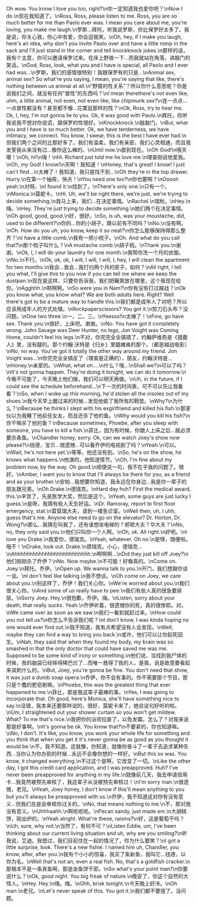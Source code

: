 Oh wow. You know I love you too, right?\n你一定知道我也爱你吧？\nNow I do.\n现在我知道了。\nRoss, Ross, please listen to me. Ross, you are so much better for me than Paolo ever was. I mean you care about me, you're loving, you make me laugh.\n罗斯…拜托，听我说罗斯，你比保罗好太多了。我是说，你关心我，你心中有爱，你会逗我笑。\nOh, hey, if I make you laugh, here's an idea, why don't you invite Paolo over and have a little romp in the sack and I'll just stand in the corner and tell knockknock jokes.\n那样的话，我有个主意，你可以邀请保罗过来。在床上野兽一下…而我就站在角落，讲敲门的笑话。\nGod, Ross, look, what you and I have is special, all Paolo and I ever had was...\n罗斯，我们的感情很特别！我跟保罗有的只是…\nAnimal sex, animal sex? So what're you saying, I mean, you're saying that like, there's nothing between us animal at all.\n“野兽的性关系”？所以你什么意思呢？你是说我们之间，就没有任何“兽性”的东西吗？\nI mean therethere's not even like, uhm, a little animal, not even, not even like, like chipmunk sex?\n连一点点…一点兽性都没有？甚至都不像…花栗鼠那样的性？\nOk, Ross, try to hear me. Ok, I, hey, I'm not gonna lie to you. Ok, it was good with Paolo.\n拜托，你听我说我不想对你说谎，跟保罗的性很好。\nKnockknock.\n敲敲门。\nBut, what you and I have is so much better. Ok, we have tenderness, we have intimacy, we connect. You know, I swear, this is the best I have ever had.\n但我们两个之间的比那好多了。我们有温柔，我们有亲密，我们心灵相通，而且我发誓我从来没有过…像你这么棒的。\nUntil now.\n直到现在。\nOh God!\n哦天哪！\nOh, hi!\n嗨！\nHi. Richard just told me he love me.\n理查刚说他爱我。\nOh, my God! I know!\n天啊！我知道！\nHoney, that's great! I know! I just can't find...\n太棒了！我知道，我只是找不到…\nOh they're in the top drawer. Hurry.\n在第一个抽屉，快点！\nYou need one too?\n你也要啊？\nOoooh yeah.\n对呀。\nI found it.\n找到了。\nThere's only one.\n只有一个。\nMonica.\n莫妮卡。\nHi. Uh, we'll be right there, we're just, we're trying to decide something.\n我马上来，我们…在决定事情。\nRachel.\n瑞秋。\nHey.\n嗨。\nHey. They're just trying to decide something.\n她们两个在决定事情。\nOh good, good, good.\n好，很好。\nSo, is uh, was your moustache, did, used to be different?\n你的…你的小胡子，跟以前有不同吗？\nNo.\n没有啊。\nOh. How do you uh, you know, keep it so neat?\n你怎么能够保持得那么整齐？\nI have a little comb.\n我有一把小梳子。\nOh. And what do you call that?\n那个梳子叫什么？\nA mustache comb.\n胡子梳。\nThank you.\n谢谢。\nOk, I, I will do your laundry for one month.\n我帮你洗一个月的衣服。\nNo.\n不行。\nOk, ok, ok, I will, I will, I will, I, hey, I will clean the apartment for two months.\n我会…我会…我打扫两个月的房子，如何？\nAll right, I tell you what, I'll give this to you now if you can tell me where we keep the dustpan.\n现在是这样，只要你告诉我，我们把簸箕放在哪里，这个我现在给你。\nAgghhh.\n啊啊啊。\nSo were you in Nam?\n你有没有打过越战？\nOk you know what, you know what? We are both adults here. Right? Well there's got to be a mature way to handle this.\n我们都是成年人了对吧？所以应该用成年人的方式处理。\nRockpaperscissors? You got it.\n剪刀石头布？没问题。\nOne two three.\n一，二，三。\nYeesss!\n太棒了！\nFine, go have sex. Thank you.\n很好，上床吧。谢谢。\nNo. You have got it completely wrong. John Savage was Deer Hunter, no legs, Jon Voight was Coming Home, couldn't feel his legs.\n不对，你完完全全搞错了，约翰萨维奇是《猎鹿人》里，没有腿的。那个约翰·沃特是《归乡》里腿瘫痪的那个。（都是越战电影）\nNo, no way. You've got it totally the other way around my friend. Jon Voight was...\n你完完全全搞反了（理查是正确的），朋友，约翰沃特是…\nHoney.\n亲爱的。\nWhat, what oh....\n什么？哦...\nShall we?\n可以了吗？\nIt's not gonna happen. They're doing it tonight, we can do it tomorrow.\n今晚不可能了，今天晚上他们做，我们可以明天再做。\nUh, in the future, if I could see the schedule beforehand...\n下一次的时间表，可不可以先让我看看？\nSo, when I woke up this morning, he'd stolen all the insoles out of my shoes.\n我今天早上醒过来的时候…发现他偷了我所有的鞋垫。\nWhy?\n为什么？\nBecause he thinks I slept with his exgirlfriend and killed his fish.\n那家伙以为我睡了他前任女友，而且还杀了他的鱼。\nWhy would you kill his fish?\n你干嘛杀了他的鱼？\nBecause sometimes, Phoebe, after you sleep with someone, you have to kill a fish.\n菲比，因为有时候，你跟人上床之后…就必须要杀条鱼。\nChandler honey, sorry. Ok, can we watch Joey's show now please?\n钱德，宝贝…很遗憾...可以看乔伊的电视剧了吗？\nYeah.\n可以。\nWait, he's not here yet.\n等等，他还没有到。\nSo, he's on the show, he knows what happens.\n他演的，他知道情节。\nOh, I'm fine about my problem now, by the way. Oh good.\n顺便说一句，我不在乎我的问题了。很好。\nAmber, I want you to know that I'll always be there for you, as a friend and as your brother.\n安柏…我想要你知道，我永远在你身边...我是你一辈子的朋友跟兄弟。\nOh Drake.\n德瑞克。\nHard day huh? First the medical award, this.\n辛苦了，先是医学大奖，然后是这个。\nYeah, some guys are just lucky I guess.\n是呀，我猜有些人天生好运。\nDr. Ramoray, report to first floor emergency, stat.\n雷莫瑞大夫，请到一楼急诊室。\nWell then, uh, I uhh, guess that's me. Anyone else need to go on the elevator? Dr. Horton, Dr. Wong?\n那么…我猜在叫我了，还有谁想坐电梯的？郝顿大夫？华大夫？\nNo, no, they only said you.\n他们只叫你一个人啊。\nOh, ok. All right.\n好吧。\nI love you Drake.\n我爱你，德瑞克。\nYeah, whatever. Oh no.\n是呀，随便啦。哦不！\nDrake, look out. Drake.\n德瑞克，小心，德瑞克…\nAhhhhhhhhhhhhhhhhhhhhhhhhh.\n啊啊啊...\nDid they just kill off Joey?\n他们刚刚杀了乔伊？\nNo. Now maybe.\n不可能！好像真的。\nCome on. Joey.\n拜托。乔伊。\nOpen up. We wanna talk to you.\n开门，我们想跟你谈一谈。\nI don't feel like talking.\n我不想谈。\nOh come on Joey, we care about you.\n别这样了，乔伊！我们关心你。\nWe're worried about you.\n我们很关心你。\nAnd some of us really have to pee.\n我们有些人真的很急要尿尿。\nSorry Joey. Hey.\n很抱歉，乔伊。嗨。\nListen, sorry about your death, that really sucks. Yeah.\n乔伊听着，很遗憾你的死，真的很惨耶。对。\nWe came over as soon as we saw.\n我们一看到就赶过来。\nHow could you not tell us?\n你怎么不告诉我们呢？\nI don't know, I was kinda hoping no one would ever find out.\n我不知道，我有点希望没有人会发现。\nWell, maybe they can find a way to bring you back.\n或许，他们可以让你起死回生。\nNah, they said that when they found my body, my brain was so smashed in that the only doctor that could have saved me was me. Supposed to be some kind of irony or something.\n他们说，当找到我尸体的时候，我的脑袋已经摔得稀巴烂了…而唯一救得了我的人，是我，说是故意要看起来讽刺什么的。\nBut, Joey, you're gonna be fine. You don't need that show, it was just a dumb soap opera.\n乔伊，你不会有事的。你不需要那个节目，那只是个蠢的肥皂剧嘛。\nPhoebe, this was the greatest thing that ever happened to me.\n菲比，那是我这辈子最棒的事。\nYes, I was going to incorporate that. Oh good, here's Monica, she'll have something nice to say.\n没错，我本来还要那样说的，很好，莫妮卡来了，她会说句好听的啦。\nUm, I straightened out your shower curtain so you won't get mildew. What? To me that's nice.\n我把你的浴帘拉直了，以免发霉。怎么了？对我来说那是好事啊。\nIt's gonna be ok. You know that?\n不要紧的，你也知道嘛。\nNo, I don't. It's like, you know, you work your whole life for something and you think that when you get it it's never gonna be as good as you thought it would be.\n不，我不知道。这就像，你知道，就像你奋斗了一辈子去追求某种东西…当你认为你办到的时候…永远不会像你想的一样好。\nBut this so was. You know, it changed everything.\n不过这个是啊，它改变了一切。\nLike the other day, I got this credit card application, and I was preapproved. Huh? I've never been preapproved for anything in my life.\n就像前几天，我去申请信用卡…我竟然被预先审核了，我这辈子从没被预先审核过！\nI'm sorry man.\n很遗憾，老兄。\nYeah, Joey honey, I don't know if this'll mean anything to you but you'll always be preapproved with us.\n乔伊，我不知道这对你有没有意义…但我们总是会审核你过关的。\nNo, that means nothing to me.\n不，那对我没有意义。\nUhhhaahh.\n啊呃呃呃。\nPecan sandy, just made em.\n大胡桃饼，刚出炉的。\nYeah alright. What're these, raisins?\n好，这是葡萄干吗？\nUh, sure, why not.\n当然了，有何不可？\nListen Eddie, um, I've been thinking about our current living situation and uh, why are you smiling?\n听我说，艾迪。我想过，我们目前住在一起的情况了，你为什么要笑？\nI got a little surprise, look. There's a new fishie. I named him uh, Chandler, you know, after, after you.\n我有个小小的惊喜，我买了条新鱼，我叫它…钱德，以你为名。\nWell that's not an, even a real fish. No, that's a goldfish cracker.\n那根本不是一条真鱼啊，那是金鱼饼干耶。\nSo what's your point man?\n你要说什么？\nOk, good night. You big freak of nature.\n晚安了，你这个自然的大怪人。\nHey. Hey.\n嗨。嗨。\nOhh, brisk tonight.\n今天晚上好冷。\nOh man.\n老兄。\nLet's never speak of this. You got it.\n我们都不要提了。没问题。
        